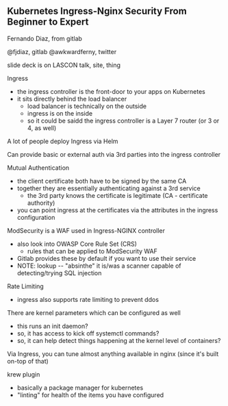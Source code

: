 ## Kubernetes Ingress-Nginx Security From Beginner to Expert

Fernando Diaz, from gitlab

@fjdiaz, gitlab
@awkwardferny, twitter

slide deck is on LASCON talk, site, thing

Ingress

- the ingress controller is the front-door to your apps on Kubernetes
- it sits directly behind the load balancer
	- load balancer is technically on the outside
	- ingress is on the inside
	- so it could be saidd the ingress controller is a Layer 7 router (or 3 or 4, as well)

A lot of people deploy Ingress via Helm

Can provide basic or external auth via 3rd parties into the ingress controller

Mutual Authentication

- the client certificate both have to be signed by the same CA
- together they are essentially authenticating against a 3rd service
	- the 3rd party knows the certificate is legitimate (CA - certificate authority)
- you can point ingress at the certificates via the attributes in the ingress configuration

ModSecurity is a WAF used in Ingress-NGINX controller

- also look into OWASP Core Rule Set (CRS)
	- rules that can be applied to ModSecurity WAF
- Gitlab provides these by default if you want to use their service
- NOTE: lookup -- "absinthe" it is/was a scanner capable of detecting/trying SQL injection

Rate Limiting

- ingress also supports rate limiting to prevent ddos

There are kernel parameters which can be configured as well

- this runs an init daemon?
- so, it has access to kick off systemctl commands?
- so, it can help detect things happening at the kernel level of containers?

Via Ingress, you can tune almost anything available in nginx (since it's built on-top of that)

krew plugin

- basically a package manager for kubernetes
- "linting" for health of the items you have configured